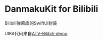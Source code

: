# DanmakuKit for Bilibili

Bilibili弹幕库的SwiftUI封装

UIKit代码来自[ATV-Bilibili-demo](https://github.com/yichengchen/ATV-Bilibili-demo)
